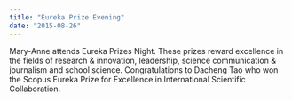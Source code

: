 ```yaml
---
title: "Eureka Prize Evening"
date: "2015-08-26"
---
```

Mary-Anne attends Eureka Prizes Night. These prizes reward excellence in the fields of research & innovation, leadership, science communication & journalism and school science. Congratulations to Dacheng Tao who won the Scopus Eureka Prize for Excellence in International Scientific Collaboration. 